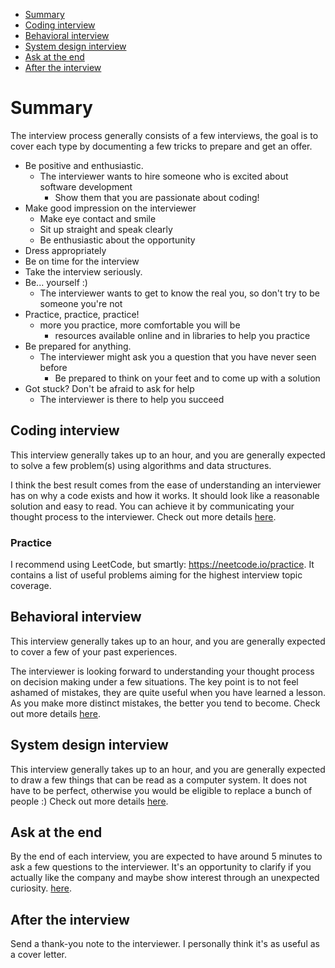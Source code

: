 - [Summary](#summary)
- [Coding interview](#coding-interview)
- [Behavioral interview](#behavioral-interview)
- [System design interview](#system-design-interview)
- [Ask at the end](#ask-at-the-end)
- [After the interview](#after-the-interview)

# Summary

The interview process generally consists of a few interviews, the goal is to cover each type by documenting a few tricks to prepare and get an offer.

- Be positive and enthusiastic.
  - The interviewer wants to hire someone who is excited about software development
    - Show them that you are passionate about coding!
- Make good impression on the interviewer
  - Make eye contact and smile
  - Sit up straight and speak clearly
  - Be enthusiastic about the opportunity
- Dress appropriately
- Be on time for the interview
- Take the interview seriously.
- Be... yourself :)
  - The interviewer wants to get to know the real you, so don't try to be someone you're not
- Practice, practice, practice!
  - more you practice, more comfortable you will be
    - resources available online and in libraries to help you practice
- Be prepared for anything.
  - The interviewer might ask you a question that you have never seen before
    - Be prepared to think on your feet and to come up with a solution
- Got stuck? Don't be afraid to ask for help
  - The interviewer is there to help you succeed

## Coding interview

This interview generally takes up to an hour, and you are generally expected to solve a few problem(s) using algorithms and data structures.

I think the best result comes from the ease of understanding an interviewer has on why a code exists and how it works. It should look like a reasonable solution and easy to read. You can achieve it by communicating your thought process to the interviewer. Check out more details [here](./coding.md).

### Practice

I recommend using LeetCode, but smartly: https://neetcode.io/practice. It contains a list of useful problems aiming for the highest interview topic coverage.

## Behavioral interview

This interview generally takes up to an hour, and you are generally expected to cover a few of your past experiences.

The interviewer is looking forward to understanding your thought process on decision making under a few situations. The key point is to not feel ashamed of mistakes, they are quite useful when you have learned a lesson. As you make more distinct mistakes, the better you tend to become. Check out more details [here](./behavioral.md).

## System design interview

This interview generally takes up to an hour, and you are generally expected to draw a few things that can be read as a computer system. It does not have to be perfect, otherwise you would be eligible to replace a bunch of people :) Check out more details [here](./sysdesign.md).

## Ask at the end

By the end of each interview, you are expected to have around 5 minutes to ask a few questions to the interviewer. It's an opportunity to clarify if you actually like the company and maybe show interest through an unexpected curiosity. [here](./followup.md).

## After the interview

Send a thank-you note to the interviewer. I personally think it's as useful as a cover letter.
